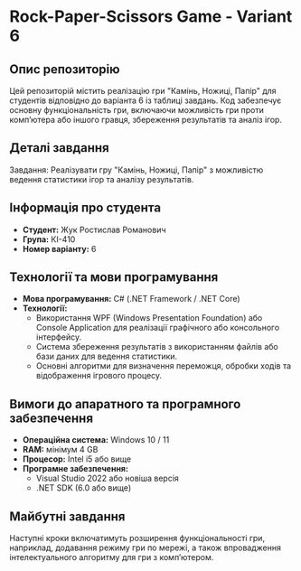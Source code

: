 # Rock-Paper-Scissors Game - Variant 6

## Опис репозиторію
Цей репозиторій містить реалізацію гри "Камінь, Ножиці, Папір" для студентів відповідно до варіанта 6 із таблиці завдань. Код забезпечує основну функціональність гри, включаючи можливість гри проти комп’ютера або іншого гравця, збереження результатів та аналіз ігор.

## Деталі завдання
Завдання: Реалізувати гру "Камінь, Ножиці, Папір" з можливістю ведення статистики ігор та аналізу результатів.

## Інформація про студента
- **Студент:** Жук Ростислав Романович  
- **Група:** КІ-410  
- **Номер варіанту:** 6

## Технології та мови програмування
- **Мова програмування:** C# (.NET Framework / .NET Core)
- **Технології:**
  - Використання WPF (Windows Presentation Foundation) або Console Application для реалізації графічного або консольного інтерфейсу.
  - Система збереження результатів з використанням файлів або бази даних для ведення статистики.
  - Основні алгоритми для визначення переможця, обробки ходів та відображення ігрового процесу.

## Вимоги до апаратного та програмного забезпечення
- **Операційна система:** Windows 10 / 11
- **RAM:** мінімум 4 GB
- **Процесор:** Intel i5 або вище
- **Програмне забезпечення:**
  - Visual Studio 2022 або новіша версія
  - .NET SDK (6.0 або вище)

## Майбутні завдання
Наступні кроки включатимуть розширення функціональності гри, наприклад, додавання режиму гри по мережі, а також впровадження інтелектуального алгоритму для гри з комп’ютером.
